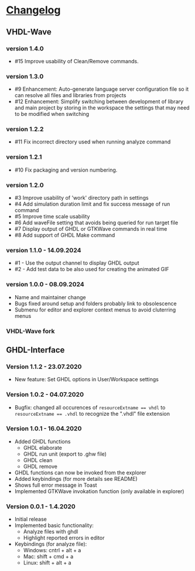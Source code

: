 # [Changelog](https://github.com/Giles314/vscode-vhdl-wave/releases)

## VHDL-Wave

### version 1.4.0

* #15 Improve usability of Clean/Remove commands.

### version 1.3.0

* #9 Enhancement: Auto-generate language server configuration file so it can resolve all files and libraries from projects
* #12 Enhancement: Simplify switching between development of library and main project by storing in the workspace the settings that may need to be modified when switching

### version 1.2.2

* #11 Fix incorrect directory used when running analyze command

### version 1.2.1

* #10 Fix packaging and version numbering.

### version 1.2.0

* #3 Improve usability of 'work' directory path in settings
* #4 Add simulation duration limit and fix success message of run command
* #5 Improve time scale usability
* #6 Add waveFile setting that avoids being queried for run target file
* #7 Display output of GHDL or GTKWave commands in real time
* #8 Add support of GHDL Make command

### version 1.1.0 - 14.09.2024

* #1 - Use the output channel to display GHDL output
* #2 - Add test data to be also used for creating the animated GIF

### version 1.0.0 - 08.09.2024

* Name and maintainer change
* Bugs fixed around setup and folders probably link to obsolescence
* Submenu for editor and explorer context menus to avoid cluterring menus

### VHDL-Wave fork

## GHDL-Interface

### Version 1.1.2 - 23.07.2020

* New feature: Set GHDL options in User/Workspace settings

### Version 1.0.2 - 04.07.2020

* Bugfix: changed all occurences of `resourceExtname == vhdl` to `resourceExtname == .vhdl` to recognize the ".vhdl" file extension

### Version 1.0.1 - 16.04.2020

* Added GHDL functions
  * GHDL elaborate
  * GHDL run unit (export to .ghw file)
  * GHDL clean
  * GHDL remove
* GHDL functions can now be invoked from the explorer
* Added keybindings (for more details see README)
* Shows full error message in Toast
* Implemented GTKWave invokation function (only available in explorer)

### Version 0.0.1 - 1.4.2020

* Initial release
* Implemented basic functionality:
  * Analyze files with ghdl
  * Highlight reported errors in editor
* Keybindings (for analyze file):  
  * Windows: cntrl + alt + a
  * Mac: shift + cmd + a
  * Linux: shift + alt + a